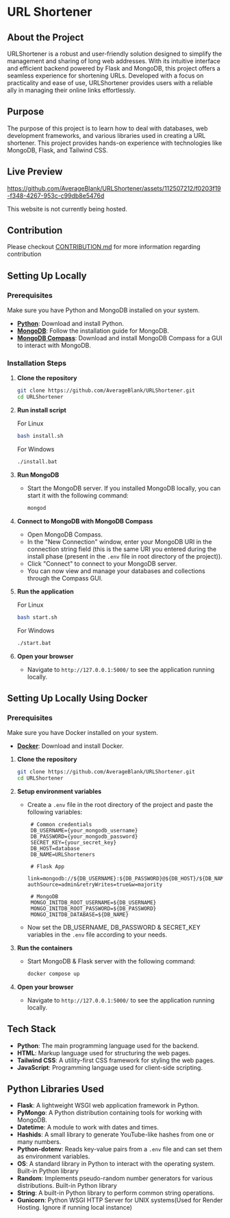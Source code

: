 # URL Shortener

## About the Project

URLShortener is a robust and user-friendly solution designed to simplify the management and sharing of long web addresses. With its intuitive interface and efficient backend powered by Flask and MongoDB, this project offers a seamless experience for shortening URLs. Developed with a focus on practicality and ease of use, URLShortener provides users with a reliable ally in managing their online links effortlessly.

## Purpose

The purpose of this project is to learn how to deal with databases, web development frameworks, and various libraries used in creating a URL shortener. This project provides hands-on experience with technologies like MongoDB, Flask, and Tailwind CSS.

## Live Preview

https://github.com/AverageBlank/URLShortener/assets/112507212/f0203f19-f348-4267-953c-c99db8e5476d

<!-- This website is currently hosted at [trim.lol](https://trim.lol). -->
This website is not currently being hosted.

## Contribution
Please checkout [CONTRIBUTION.md](https://github.com/AvgBlank/URLShortener/blob/Master/CONTRIBUTION.md) for more information regarding contribution

## Setting Up Locally

### Prerequisites

Make sure you have Python and MongoDB installed on your system.

- **[Python](https://www.python.org/downloads/)**: Download and install Python.
- **[MongoDB](https://docs.mongodb.com/manual/installation/)**: Follow the installation guide for MongoDB.
- **[MongoDB Compass](https://www.mongodb.com/products/compass)**: Download and install MongoDB Compass for a GUI to interact with MongoDB.

### Installation Steps

1. **Clone the repository**

   ```bash
   git clone https://github.com/AverageBlank/URLShortener.git
   cd URLShortener
   ```

2. **Run install script**

   For Linux
   ```bash
   bash install.sh
   ```

   For Windows
   ```bash
   ./install.bat
   ```

3. **Run MongoDB**

   - Start the MongoDB server. If you installed MongoDB locally, you can start it with the following command:
     ```bash
     mongod
     ```

4. **Connect to MongoDB with MongoDB Compass**

   - Open MongoDB Compass.
   - In the "New Connection" window, enter your MongoDB URI in the connection string field (this is the same URI you entered during the install phase (present in the `.env` file in root directory of the project)).
   - Click "Connect" to connect to your MongoDB server.
   - You can now view and manage your databases and collections through the Compass GUI.

5. **Run the application**

   For Linux
   ```bash
   bash start.sh
   ```

   For Windows
   ```bash
   ./start.bat
   ```

6. **Open your browser**
   - Navigate to `http://127.0.0.1:5000/` to see the application running locally.

## Setting Up Locally Using Docker

### Prerequisites

Make sure you have Docker installed on your system.

- **[Docker](https://www.docker.com/)**: Download and install Docker.

1. **Clone the repository**

   ```bash
   git clone https://github.com/AverageBlank/URLShortener.git
   cd URLShortener
   ```

2. **Setup environment variables**

   - Create a `.env` file in the root directory of the project and paste the following variables:
     ```env
      # Common credentials
      DB_USERNAME={your_mongodb_username}
      DB_PASSWORD={your_mongodb_password}
      SECRET_KEY={your_secret_key}
      DB_HOST=database
      DB_NAME=URLShorteners
      
      # Flask App
      link=mongodb://${DB_USERNAME}:${DB_PASSWORD}@${DB_HOST}/${DB_NAME}?authSource=admin&retryWrites=true&w=majority
      
      # MongoDB
      MONGO_INITDB_ROOT_USERNAME=${DB_USERNAME}
      MONGO_INITDB_ROOT_PASSWORD=${DB_PASSWORD}
      MONGO_INITDB_DATABASE=${DB_NAME}
     ```
   - Now set the DB_USERNAME, DB_PASSWORD & SECRET_KEY variables in the `.env` file according to your needs.

3. **Run the containers**

   - Start MongoDB & Flask server with the following command:
     ```bash
     docker compose up
     ```

4. **Open your browser**
   - Navigate to `http://127.0.0.1:5000/` to see the application running locally.

## Tech Stack

- **Python**: The main programming language used for the backend.
- **HTML**: Markup language used for structuring the web pages.
- **Tailwind CSS**: A utility-first CSS framework for styling the web pages.
- **JavaScript**: Programming language used for client-side scripting.

## Python Libraries Used

- **Flask**: A lightweight WSGI web application framework in Python.
- **PyMongo**: A Python distribution containing tools for working with MongoDB.
- **Datetime**: A module to work with dates and times.
- **Hashids**: A small library to generate YouTube-like hashes from one or many numbers.
- **Python-dotenv**: Reads key-value pairs from a `.env` file and can set them as environment variables.
- **OS**: A standard library in Python to interact with the operating system. Built-in Python library
- **Random**: Implements pseudo-random number generators for various distributions. Built-in Python library
- **String**: A built-in Python library to perform common string operations.
- **Gunicorn**: Python WSGI HTTP Server for UNIX systems(Used for Render Hosting. Ignore if running local instance)
